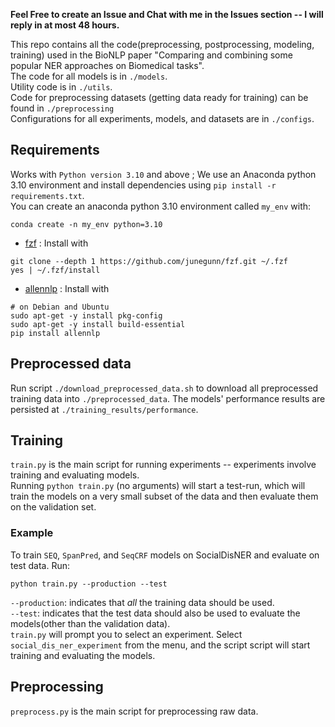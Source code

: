 **Feel Free to create an Issue and Chat with me in the Issues section -- I will reply in at most 48 hours.**

This repo contains all the code(preprocessing, postprocessing, modeling, training) used in the BioNLP paper "Comparing and combining some popular NER approaches on Biomedical tasks".  
The code for all models is in `./models`.  
Utility code is in `./utils`.   
Code for preprocessing datasets (getting data ready for training) can be found in `./preprocessing`  
Configurations for all experiments, models, and datasets are in `./configs`.   

## Requirements
Works with `Python version 3.10` and above ; We use an Anaconda python 3.10 environment and install dependencies using `pip install -r requirements.txt`.  
You can create an anaconda python 3.10 environment called `my_env` with:
```
conda create -n my_env python=3.10
```
- [fzf](https://github.com/junegunn/fzf) : Install with
```
git clone --depth 1 https://github.com/junegunn/fzf.git ~/.fzf
yes | ~/.fzf/install
```
- [allennlp](https://github.com/allenai/allennlp) : Install with
```
# on Debian and Ubuntu
sudo apt-get -y install pkg-config
sudo apt-get -y install build-essential
pip install allennlp
```

## Preprocessed data
Run script `./download_preprocessed_data.sh` to download all preprocessed training data into `./preprocessed_data`. The models' performance results are persisted at `./training_results/performance`.

## Training
`train.py` is the main script for running experiments -- experiments involve training and evaluating models.  
Running `python train.py` (no arguments) will start a test-run, which will train the 
models on a very small subset of the data and then evaluate them on the validation set.  

### Example
To train `SEQ`, `SpanPred`, and `SeqCRF` models on SocialDisNER and evaluate on test data. Run:
```
python train.py --production --test
```
`--production`: indicates that *all* the training data should be used.  
`--test`: indicates that the test data should also be used to evaluate the models(other than the validation data).  
`train.py` will prompt you to select an experiment. Select `social_dis_ner_experiment` from the menu, and the script
script will start training and evaluating the models.


## Preprocessing
`preprocess.py` is the main script for preprocessing raw data.
